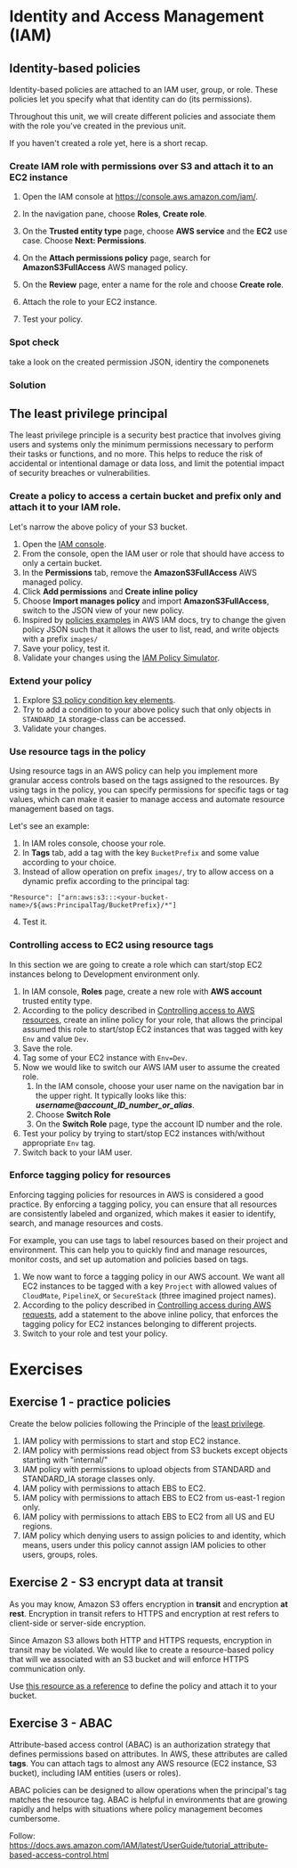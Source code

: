 # Identity and Access Management (IAM)

## Identity-based policies

Identity-based policies are attached to an IAM user, group, or role. These policies let you specify what that identity can do (its permissions).

Throughout this unit, we will create different policies and associate them with the role you've created in the previous unit. 

If you haven't created a role yet, here is a short recap.

### Create IAM role with permissions over S3 and attach it to an EC2 instance

1. Open the IAM console at [https://console\.aws\.amazon\.com/iam/](https://console.aws.amazon.com/iam/)\.

2. In the navigation pane, choose **Roles**, **Create role**\.

3. On the **Trusted entity type** page, choose **AWS service** and the **EC2** use case\. Choose **Next: Permissions**\.

4. On the **Attach permissions policy** page, search for **AmazonS3FullAccess** AWS managed policy\.

5. On the **Review** page, enter a name for the role and choose **Create role**\.
6. Attach the role to your EC2 instance. 
7. Test your policy.

### Spot check 

take a look on the created permission JSON, identiry the componenets 

### Solution 


## The least privilege principal 

The least privilege principle is a security best practice that involves giving users and systems only the minimum permissions necessary to perform their tasks or functions, and no more. This helps to reduce the risk of accidental or intentional damage or data loss, and limit the potential impact of security breaches or vulnerabilities.

### Create a policy to access a certain bucket and prefix only and attach it to your IAM role.

Let's narrow the above policy of your S3 bucket.

1. Open the [IAM console](https://console.aws.amazon.com/iam/).
2. From the console, open the IAM user or role that should have access to only a certain bucket.
3. In the **Permissions** tab, remove the **AmazonS3FullAccess** AWS managed policy.
4. Click **Add permissions** and **Create inline policy**
5. Choose **Import manages policy** and import **AmazonS3FullAccess**, switch to the JSON view of your new policy.
6. Inspired by [policies examples](https://docs.aws.amazon.com/IAM/latest/UserGuide/access_policies_examples.html) in AWS IAM docs, try to change the given policy JSON such that it allows the user to list, read, and write objects with a prefix `images/`
7. Save your policy, test it.
8. Validate your changes using the [IAM Policy Simulator](https://policysim.aws.amazon.com/).


### Extend your policy

1. Explore [S3 policy condition key elements](https://docs.aws.amazon.com/AmazonS3/latest/userguide/amazon-s3-policy-keys.html).
2. Try to add a condition to your above policy such that only objects in `STANDARD_IA` storage-class can be accessed. 
3. Validate your changes.

### Use resource tags in the policy

Using resource tags in an AWS policy can help you implement more granular access controls based on the tags assigned to the resources. By using tags in the policy, you can specify permissions for specific tags or tag values, which can make it easier to manage access and automate resource management based on tags.

Let's see an example:

1. In IAM roles console, choose your role.
2. In **Tags** tab, add a tag with the key `BucketPrefix` and some value according to your choice.
3. Instead of allow operation on prefix `images/`, try to allow access on a dynamic prefix according to the principal tag:

```text
"Resource": ["arn:aws:s3:::<your-bucket-name>/${aws:PrincipalTag/BucketPrefix}/*"]
```

4. Test it.

### Controlling access to EC2 using resource tags

In this section we are going to create a role which can start/stop EC2 instances belong to Development environment only.

1. In IAM console, **Roles** page, create a new role with **AWS account** trusted entity type.
2. According to the policy described in [Controlling access to AWS resources](https://docs.aws.amazon.com/IAM/latest/UserGuide/access_tags.html#access_tags_control-resources), create an inline policy for your role, that allows the principal assumed this role to start/stop EC2 instances that was tagged
   with key `Env` and value `Dev`.
3. Save the role.
4. Tag some of your EC2 instance with `Env=Dev`.
5. Now we would like to switch our AWS IAM user to assume the created role. 
   1. In the IAM console, choose your user name on the navigation bar in the upper right\. It typically looks like this: ***username*@*account\_ID\_number\_or\_alias***\.
   2. Choose **Switch Role**
   3. On the **Switch Role** page, type the account ID number and the role.
6. Test your policy by trying to start/stop EC2 instances with/without appropriate `Env` tag.
7. Switch back to your IAM user. 

### Enforce tagging policy for resources

Enforcing tagging policies for resources in AWS is considered a good practice. 
By enforcing a tagging policy, you can ensure that all resources are consistently labeled and organized, which makes it easier to identify, search, and manage resources and costs.

For example, you can use tags to label resources based on their project and environment. This can help you to quickly find and manage resources, monitor costs, and set up automation and policies based on tags.

1. We now want to force a tagging policy in our AWS account. We want all EC2 instances to be tagged with a key `Project` with allowed values of `CloudMate`, `PipelineX`, or `SecureStack` (three imagined project names).
2. According to the policy described in [Controlling access during AWS requests](https://docs.aws.amazon.com/IAM/latest/UserGuide/access_tags.html#access_tags_control-requests), add a statement to the above inline policy, that enforces the tagging policy for EC2 instances belonging to different projects. 
3. Switch to your role and test your policy. 

# Exercises

## Exercise 1 - practice policies

Create the below policies following the Principle of the [least privilege](https://en.wikipedia.org/wiki/Principle_of_least_privilege).

1. IAM policy with permissions to start and stop EC2 instance.
2. IAM policy with permissions read object from S3 buckets except objects starting with "internal/"
3. IAM policy with permissions to upload objects from STANDARD and STANDARD_IA storage classes only.
4. IAM policy with permissions to attach EBS to EC2.
5. IAM policy with permissions to attach EBS to EC2 from us-east-1 region only.
6. IAM policy with permissions to attach EBS to EC2 from all US and EU regions.
7. IAM policy which denying users to assign policies to and identity, which means, users under this policy cannot assign IAM policies to other users, groups, roles.

## Exercise 2 - S3 encrypt data at transit

As you may know, Amazon S3 offers encryption in **transit** and encryption **at rest**. Encryption in transit refers to HTTPS and encryption at rest refers to client-side or server-side encryption.

Since Amazon S3 allows both HTTP and HTTPS requests, encryption in transit may be violated.
We would like to create a resource-based policy that will we associated with an S3 bucket and will enforce HTTPS communication only.

Use [this resource as a reference](https://repost.aws/knowledge-center/s3-bucket-policy-for-config-rule) to define the policy and attach it to your bucket.


## Exercise 3 - ABAC

Attribute-based access control (ABAC) is an authorization strategy that defines permissions based on attributes.
In AWS, these attributes are called **tags**.
You can attach tags to almost any AWS resource (EC2 instance, S3 bucket), including IAM entities (users or roles).

ABAC policies can be designed to allow operations when the principal's tag matches the resource tag.
ABAC is helpful in environments that are growing rapidly and helps with situations where policy management becomes cumbersome.

Follow:   
https://docs.aws.amazon.com/IAM/latest/UserGuide/tutorial_attribute-based-access-control.html

